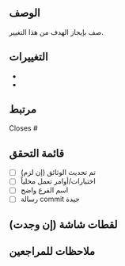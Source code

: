 ## الوصف
صف بإيجاز الهدف من هذا التغيير.

## التغييرات
- 
- 

## مرتبط
Closes #

## قائمة التحقق
- [ ] تم تحديث الوثائق (إن لزم)
- [ ] اختبارات/أوامر تعمل محلياً
- [ ] اسم الفرع واضح
- [ ] رسالة commit جيدة

## لقطات شاشة (إن وجدت)

## ملاحظات للمراجعين
